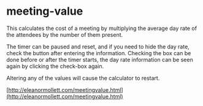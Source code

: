 # meeting-value

This calculates the cost of a meeting by multiplying the average day rate of the attendees by the number of them present.

The timer can be paused and reset, and if you need to hide the day rate, check the button after entering the information. Checking the box can be done before or after the timer starts, the day rate information can be seen again by clicking the check-box again.

Altering any of the values will cause the calculator to restart.

[http://eleanormollett.com/meetingvalue.html](http://eleanormollett.com/meetingvalue.html)
